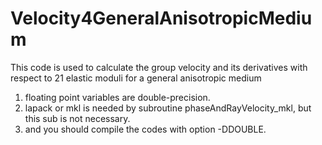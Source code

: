 # Velocity4GeneralAnisotropicMedium
This code is used to calculate the group velocity and its derivatives with respect to 21 elastic moduli for a general anisotropic medium
1. floating point variables are double-precision.
2. lapack or mkl is needed by subroutine phaseAndRayVelocity_mkl, but this sub is not necessary.
3. and you should compile the codes with option -DDOUBLE.
